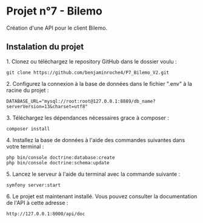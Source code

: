 <h1>Projet n°7 - Bilemo</h1>
<p>Création d'une API pour le client Bilemo.</p>

<h2>Instalation du projet</h2>
<p>1. Clonez ou téléchargez le repository GitHub dans le dossier voulu :</p>

   ```
   git clone https://github.com/benjaminroche4/P7_Bilemo_V2.git
   ```

<p>2. Configurez la connexion à la base de données dans le fichier ".env" à la racine du projet :</p>

   ```
   DATABASE_URL="mysql://root:root@127.0.0.1:8889/db_name?serverVersion=13&charset=utf8"
   ```

<p>3. Téléchargez les dépendances nécessaires grace à composer :</p>

   ```
   composer install
   ```

<p>4. Installez la base de données à l'aide des commandes suivantes dans votre terminal :</p>

   ```
   php bin/console doctrine:database:create
   php bin/console doctrine:schema:update
   ```

<p>5. Lancez le serveur à l'aide du terminal avec la commande suivante :</p>

   ```
   symfony server:start
   ```

<p>6. Le projet est maintenant installé. Vous pouvez consulter la documentation de l'API à cette adresse :</p>

   ```
   http://127.0.0.1:8000/api/doc
   ```
